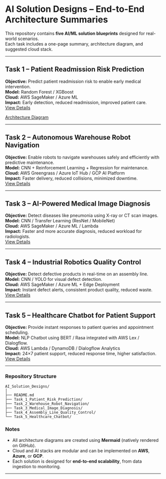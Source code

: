# AI Solution Designs – End-to-End Architecture Summaries

This repository contains **five AI/ML solution blueprints** designed for real-world scenarios.  
Each task includes a one-page summary, architecture diagram, and suggested cloud stack.

---

##  Task 1 – Patient Readmission Risk Prediction
**Objective:** Predict patient readmission risk to enable early medical intervention.  
**Model:** Random Forest / XGBoost  
**Cloud:** AWS SageMaker / Azure ML  
**Impact:** Early detection, reduced readmission, improved patient care.  
 [View Details](Task_1_Patient_Risk_Prediction/Summary.md)
 
 [Architecture Diagram](Task_1_Patient_Risk_Prediction/architecture.mermaid)

---

##  Task 2 – Autonomous Warehouse Robot Navigation
**Objective:** Enable robots to navigate warehouses safely and efficiently with predictive maintenance.  
**Model:** CNN + Reinforcement Learning + Regression for maintenance.  
**Cloud:** AWS Greengrass / Azure IoT Hub / GCP AI Platform  
**Impact:** Faster delivery, reduced collisions, minimized downtime.  
 [View Details](Task_2_Warehouse_Robot_Navigation/Summary.md)

---

##  Task 3 – AI-Powered Medical Image Diagnosis
**Objective:** Detect diseases like pneumonia using X-ray or CT scan images.  
**Model:** CNN / Transfer Learning (ResNet / MobileNet)  
**Cloud:** AWS SageMaker / Azure ML / Lambda  
**Impact:** Faster and more accurate diagnosis, reduced workload for radiologists.  
 [View Details](Task_3_Medical_Image_Diagnosis/Summary.md)

---

##  Task 4 – Industrial Robotics Quality Control
**Objective:** Detect defective products in real-time on an assembly line.  
**Model:** CNN / YOLO for visual defect detection.  
**Cloud:** AWS SageMaker / Azure ML + Edge Deployment  
**Impact:** Instant defect alerts, consistent product quality, reduced waste.  
 [View Details](Task_4_Assembly_Line_Quality_Control/Summary.md)

---

##  Task 5 – Healthcare Chatbot for Patient Support
**Objective:** Provide instant responses to patient queries and appointment scheduling.  
**Model:** NLP Chatbot using BERT / Rasa integrated with AWS Lex / Dialogflow.  
**Cloud:** AWS Lambda / DynamoDB / Dialogflow Analytics  
**Impact:** 24×7 patient support, reduced response time, higher satisfaction.  
 [View Details](Task_5_Healthcare_Chatbot/Summary.md)

---

###  Repository Structure
```
AI_Solution_Designs/
│
├── README.md
├── Task_1_Patient_Risk_Prediction/
├── Task_2_Warehouse_Robot_Navigation/
├── Task_3_Medical_Image_Diagnosis/
├── Task_4_Assembly_Line_Quality_Control/
└── Task_5_Healthcare_Chatbot/
```

###  Notes
- All architecture diagrams are created using **Mermaid** (natively rendered on GitHub).  
- Cloud and AI stacks are modular and can be implemented on **AWS**, **Azure**, or **GCP**.  
- Each solution is designed for **end-to-end scalability**, from data ingestion to monitoring.

---

